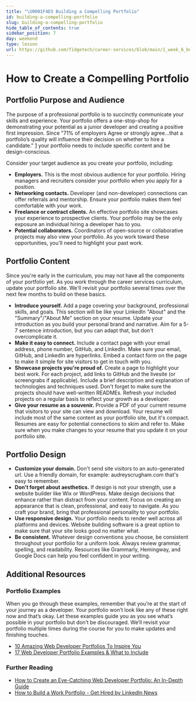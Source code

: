 ```yaml
---
title: "\U0001F4D3 Building a Compelling Portfolio"
id: building-a-compelling-portfolio
slug: building-a-compelling-portfolio
hide_table_of_contents: true
sidebar_position: 7
day: weekend
type: lesson
url: https://github.com/fidgetech/career-services/blob/main/1_week_6_building_a_compelling_portfolio.md
---
```


# How to Create a Compelling Portfolio

## Portfolio Purpose and Audience

The purpose of a professional portfolio is to succinctly communicate your skills and experience. Your portfolio offers a one-stop-shop for demonstrating your potential as a junior developer and creating a positive first impression. Since "71% of employers Agree or strongly agree...that a portfolio’s quality will influence their decision on whether to hire a candidate." [1](https://hover.blog/online-portfolio-site-importance/) your portfolio needs to include specific content and be design-conscious.

Consider your target audience as you create your portfolio, including:

* **Employers.** This is the most obvious audience for your portfolio. Hiring managers and recruiters consider your portfolio when you apply for a position. 
* **Networking contacts.** Developer (and non-developer) connections can offer referrals and mentorship. Ensure your portfolio makes them feel comfortable with your work.
* **Freelance or contract clients.** An effective portfolio site showcases your experience to prospective clients. Your portfolio may be the only exposure an individual hiring a developer has to you.
* **Potential collaborators.** Coordinators of open-source or collaborative projects may also view your portfolio. As you work toward these opportunities, you'll need to highlight your past work.

## Portfolio Content

Since you're early in the curriculum, you may not have all the components of your portfolio yet. As you work through the career services curriculum, update your portfolio site. We'll revisit your portfolio several times over the next few months to build on these basics.

*  **Introduce yourself.** Add a page covering your background, professional skills, and goals. This section will be like your LinkedIn "About" and the "Summary"/"About Me" section on your resume. Update your introduction as you build your personal brand and narrative. Aim for a 5-7 sentence introduction, but you can adapt that, but don't overcomplicate it.
* **Make it easy to connect.** Include a contact page with your email address, phone number, GitHub, and LinkedIn. Make sure your email, GitHub, and LinkedIn are hyperlinks. Embed a contact form on the page to make it simple for site visitors to get in touch with you.
* **Showcase projects you're proud of.** Create a page to highlight your best work. For each project, add links to GitHub and the livesite (or screengrabs if applicable). Include a brief description and explanation of technologies and techniques used. Don't forget to make sure the projects should have well-written READMEs. Refresh your included projects on a regular basis to reflect your growth as a developer.
* **Give your resume as a souvenir.** Provide a PDF of your current resume that visitors to your site can view and download. Your resume will include most of the same content as your portfolio site, but it's compact. Resumes are easy for potential connections to skim and refer to. Make sure when you make changes to your resume that you update it on your portfolio site.

## Portfolio Design

* **Customize your domain.** Don't send site visitors to an auto-generated url. Use a friendly domain, for example: audreyscrugham.com that's easy to remember.
* **Don't forget about aesthetics.** If design is not your strength, use a website builder like Wix or WordPress. Make design decisions that enhance rather than distract from your content. Focus on creating an appearance that is clean, professional, and easy to navigate. As you craft your brand, bring that professional personality to your portfolio.
* **Use responsive design.** Your portfolio needs to render well across all platforms and devices. Website building software is a great option to make sure that your site looks good no matter what.
* **Be consistent.** Whatever design conventions you choose, be consistent throughout your portfolio for a uniform look. Always review grammar, spelling, and readability. Resources like Grammarly, Hemingway, and Google Docs can help you feel confident in your writing.

## Additional Resources

### Portfolio Examples

When you go through these examples, remember that you’re at the start of your journey as a developer. Your portfolio won’t look like any of these right now and that’s okay. Let these examples guide you as you see what’s possible in your portfolio but don’t be discouraged. We’ll revisit your portfolio multiple times during the course for you to make updates and finishing touches. 

* [10 Amazing Web Developer Portfolios To Inspire You](https://junocollege.com/blog/10-amazing-web-developer-portfolios-to-inspire-you/)
* [17 Web Developer Portfolio Examples & What to Include](https://mailchimp.com/web-developer-portfolio-examples/)

### Further Reading

* [How to Create an Eye-Catching Web Developer Portfolio: An In-Depth Guide](https://www.hostinger.com/tutorials/build-web-developer-portfolio)
* [How to Build a Work Portfolio - Get Hired by LinkedIn News](https://www.linkedin.com/pulse/how-build-work-portfolio-get-hired-by-linkedin-news/) 
